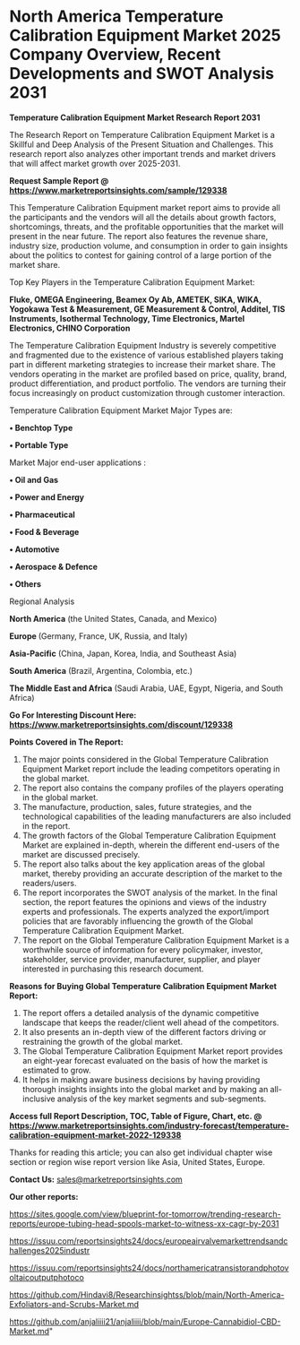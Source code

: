 # North America Temperature Calibration Equipment Market 2025 Company Overview, Recent Developments and SWOT Analysis 2031

<strong>Temperature Calibration Equipment Market Research Report 2031</strong>

The Research Report on Temperature Calibration Equipment Market is a Skillful and Deep Analysis of the Present Situation and Challenges. This research report also analyzes other important trends and market drivers that will affect market growth over 2025-2031.

<strong>Request Sample Report @ <a href=https://www.marketreportsinsights.com/sample/129338>https://www.marketreportsinsights.com/sample/129338</a></strong>

This Temperature Calibration Equipment market report aims to provide all the participants and the vendors will all the details about growth factors, shortcomings, threats, and the profitable opportunities that the market will present in the near future. The report also features the revenue share, industry size, production volume, and consumption in order to gain insights about the politics to contest for gaining control of a large portion of the market share.

Top Key Players in the Temperature Calibration Equipment Market:

<strong>Fluke, OMEGA Engineering, Beamex Oy Ab, AMETEK, SIKA, WIKA, Yogokawa Test & Measurement, GE Measurement & Control, Additel, TIS Instruments, Isothermal Technology, Time Electronics, Martel Electronics, CHINO Corporation</strong>

The Temperature Calibration Equipment Industry is severely competitive and fragmented due to the existence of various established players taking part in different marketing strategies to increase their market share. The vendors operating in the market are profiled based on price, quality, brand, product differentiation, and product portfolio. The vendors are turning their focus increasingly on product customization through customer interaction.

Temperature Calibration Equipment Market Major Types are:

<strong>• Benchtop Type

• Portable Type</strong>

Market Major end-user applications :

<strong>• Oil and Gas

• Power and Energy

• Pharmaceutical

• Food & Beverage

• Automotive

• Aerospace & Defence

• Others</strong>

Regional Analysis

</u><strong><b>North America</b></strong> (the United States, Canada, and Mexico)

<strong><b>Europe </b></strong>(Germany, France, UK, Russia, and Italy)

<strong><b>Asia-Pacific</b></strong> (China, Japan, Korea, India, and Southeast Asia)

<strong><b>South America</b></strong> (Brazil, Argentina, Colombia, etc.)

<strong><b>The Middle East and Africa</b></strong> (Saudi Arabia, UAE, Egypt, Nigeria, and South Africa)

<strong>Go For Interesting Discount Here: <a href=https://www.marketreportsinsights.com/discount/129338>https://www.marketreportsinsights.com/discount/129338</a></strong>

<strong>Points Covered in The Report:</strong>
<ol>
  <li>The major points considered in the Global Temperature Calibration Equipment Market report include the leading competitors operating in the global market.</li>
  <li>The report also contains the company profiles of the players operating in the global market.</li>
  <li>The manufacture, production, sales, future strategies, and the technological capabilities of the leading manufacturers are also included in the report.</li>
  <li>The growth factors of the Global Temperature Calibration Equipment Market are explained in-depth, wherein the different end-users of the market are discussed precisely.</li>
  <li>The report also talks about the key application areas of the global market, thereby providing an accurate description of the market to the readers/users.</li>
  <li>The report incorporates the SWOT analysis of the market. In the final section, the report features the opinions and views of the industry experts and professionals. The experts analyzed the export/import policies that are favorably influencing the growth of the Global Temperature Calibration Equipment Market.</li>
  <li>The report on the Global Temperature Calibration Equipment Market is a worthwhile source of information for every policymaker, investor, stakeholder, service provider, manufacturer, supplier, and player interested in purchasing this research document.</li>
</ol>
<strong>Reasons for Buying Global Temperature Calibration Equipment Market Report:</strong>

<ol>
  <li>The report offers a detailed analysis of the dynamic competitive landscape that keeps the reader/client well ahead of the competitors.</li>
  <li>It also presents an in-depth view of the different factors driving or restraining the growth of the global market.</li>
  <li>The Global Temperature Calibration Equipment Market report provides an eight-year forecast evaluated on the basis of how the market is estimated to grow.</li>
  <li>It helps in making aware business decisions by having providing thorough insights insights into the global market and by making an all-inclusive analysis of the key market segments and sub-segments.</li>
</ol>
<strong>Access full Report Description, TOC, Table of Figure, Chart, etc. @ <a href=https://www.marketreportsinsights.com/industry-forecast/temperature-calibration-equipment-market-2022-129338>https://www.marketreportsinsights.com/industry-forecast/temperature-calibration-equipment-market-2022-129338</a></strong>


Thanks for reading this article; you can also get individual chapter wise section or region wise report version like Asia, United States, Europe.

<strong>Contact Us:</strong>
sales@marketreportsinsights.com

<strong>Our other reports:</strong>

<a href=https://sites.google.com/view/blueprint-for-tomorrow/trending-research-reports/europe-tubing-head-spools-market-to-witness-xx-cagr-by-2031>https://sites.google.com/view/blueprint-for-tomorrow/trending-research-reports/europe-tubing-head-spools-market-to-witness-xx-cagr-by-2031</a>

<a href=https://issuu.com/reportsinsights24/docs/europeairvalvemarkettrendsandchallenges2025industr>https://issuu.com/reportsinsights24/docs/europeairvalvemarkettrendsandchallenges2025industr</a>

<a href=https://issuu.com/reportsinsights24/docs/northamericatransistorandphotovoltaicoutputphotoco>https://issuu.com/reportsinsights24/docs/northamericatransistorandphotovoltaicoutputphotoco</a>

<a href=https://github.com/Hindavi8/Researchinsightss/blob/main/North-America-Exfoliators-and-Scrubs-Market.md>https://github.com/Hindavi8/Researchinsightss/blob/main/North-America-Exfoliators-and-Scrubs-Market.md</a>

<a href=https://github.com/anjaliiii21/anjaliiii/blob/main/Europe-Cannabidiol-CBD-Market.md>https://github.com/anjaliiii21/anjaliiii/blob/main/Europe-Cannabidiol-CBD-Market.md</a>"
